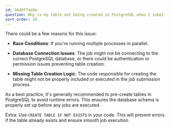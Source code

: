 ```yaml
---
id: 56d8f7ae9a
question: Why is my table not being created in PostgreSQL when I submit a job?
sort_order: 10
---
```


There could be a few reasons for this issue:

- **Race Conditions**: If you're running multiple processes in parallel.

- **Database Connection Issues**: The job might not be connecting to the correct PostgreSQL database, or there could be authentication or permission issues preventing table creation.

- **Missing Table Creation Logic**: The code responsible for creating the table might not be properly included or executed in the job submission process.

As a best practice, it's generally recommended to pre-create tables in PostgreSQL to avoid runtime errors. This ensures the database schema is properly set up before any jobs are executed.

Extra: Use `CREATE TABLE IF NOT EXISTS` in your code. This will prevent errors if the table already exists and ensure smooth job execution.